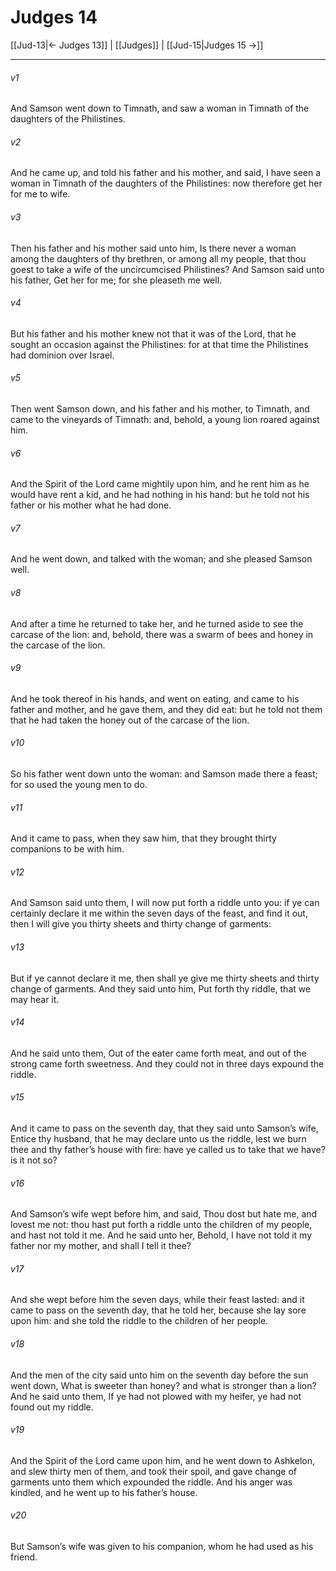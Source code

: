 # Judges 14

[[Jud-13|← Judges 13]] | [[Judges]] | [[Jud-15|Judges 15 →]]
***

###### v1
And Samson went down to Timnath, and saw a woman in Timnath of the daughters of the Philistines.
###### v2
And he came up, and told his father and his mother, and said, I have seen a woman in Timnath of the daughters of the Philistines: now therefore get her for me to wife.
###### v3
Then his father and his mother said unto him, Is there never a woman among the daughters of thy brethren, or among all my people, that thou goest to take a wife of the uncircumcised Philistines? And Samson said unto his father, Get her for me; for she pleaseth me well.
###### v4
But his father and his mother knew not that it was of the Lord, that he sought an occasion against the Philistines: for at that time the Philistines had dominion over Israel.
###### v5
Then went Samson down, and his father and his mother, to Timnath, and came to the vineyards of Timnath: and, behold, a young lion roared against him.
###### v6
And the Spirit of the Lord came mightily upon him, and he rent him as he would have rent a kid, and he had nothing in his hand: but he told not his father or his mother what he had done.
###### v7
And he went down, and talked with the woman; and she pleased Samson well.
###### v8
And after a time he returned to take her, and he turned aside to see the carcase of the lion: and, behold, there was a swarm of bees and honey in the carcase of the lion.
###### v9
And he took thereof in his hands, and went on eating, and came to his father and mother, and he gave them, and they did eat: but he told not them that he had taken the honey out of the carcase of the lion.
###### v10
So his father went down unto the woman: and Samson made there a feast; for so used the young men to do.
###### v11
And it came to pass, when they saw him, that they brought thirty companions to be with him.
###### v12
And Samson said unto them, I will now put forth a riddle unto you: if ye can certainly declare it me within the seven days of the feast, and find it out, then I will give you thirty sheets and thirty change of garments:
###### v13
But if ye cannot declare it me, then shall ye give me thirty sheets and thirty change of garments. And they said unto him, Put forth thy riddle, that we may hear it.
###### v14
And he said unto them, Out of the eater came forth meat, and out of the strong came forth sweetness. And they could not in three days expound the riddle.
###### v15
And it came to pass on the seventh day, that they said unto Samson’s wife, Entice thy husband, that he may declare unto us the riddle, lest we burn thee and thy father’s house with fire: have ye called us to take that we have? is it not so?
###### v16
And Samson’s wife wept before him, and said, Thou dost but hate me, and lovest me not: thou hast put forth a riddle unto the children of my people, and hast not told it me. And he said unto her, Behold, I have not told it my father nor my mother, and shall I tell it thee?
###### v17
And she wept before him the seven days, while their feast lasted: and it came to pass on the seventh day, that he told her, because she lay sore upon him: and she told the riddle to the children of her people.
###### v18
And the men of the city said unto him on the seventh day before the sun went down, What is sweeter than honey? and what is stronger than a lion? And he said unto them, If ye had not plowed with my heifer, ye had not found out my riddle.
###### v19
And the Spirit of the Lord came upon him, and he went down to Ashkelon, and slew thirty men of them, and took their spoil, and gave change of garments unto them which expounded the riddle. And his anger was kindled, and he went up to his father’s house.
###### v20
But Samson’s wife was given to his companion, whom he had used as his friend. 
